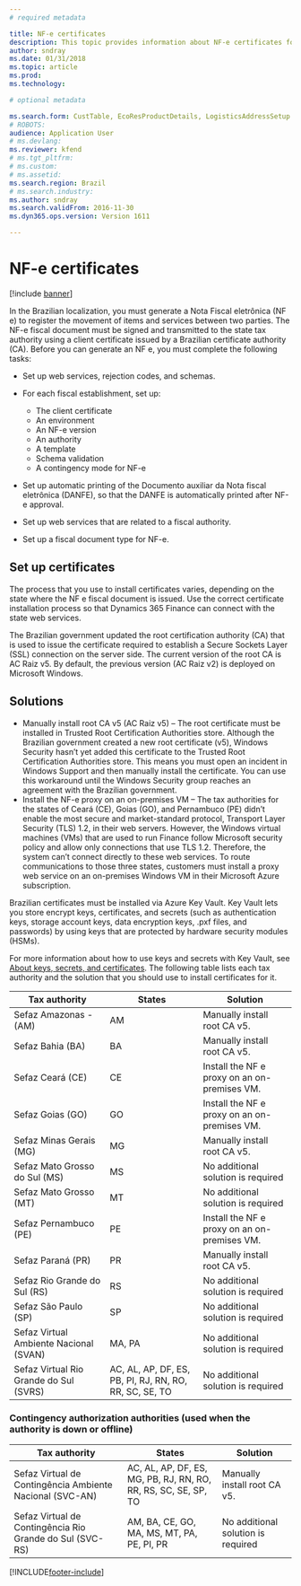 ```yaml
---
# required metadata

title: NF-e certificates
description: This topic provides information about NF-e certificates for Microsoft Dynamics 365 Finance and the solution you should use for each state tax authority.
author: sndray
ms.date: 01/31/2018
ms.topic: article
ms.prod: 
ms.technology: 

# optional metadata

ms.search.form: CustTable, EcoResProductDetails, LogisticsAddressSetup
# ROBOTS: 
audience: Application User
# ms.devlang: 
ms.reviewer: kfend
# ms.tgt_pltfrm: 
# ms.custom: 
# ms.assetid: 
ms.search.region: Brazil
# ms.search.industry: 
ms.author: sndray
ms.search.validFrom: 2016-11-30
ms.dyn365.ops.version: Version 1611

---
```


# NF-e certificates

[!include [banner](../includes/banner.md)]

In the Brazilian localization, you must generate a Nota Fiscal eletrônica (NF e) to register the movement of items and services between two parties.
The NF-e fiscal document must be signed and transmitted to the state tax authority using a client certificate issued by a Brazilian certificate authority (CA).
Before you can generate an NF e, you must complete the following tasks:
- Set up web services, rejection codes, and schemas.
- For each fiscal establishment, set up:

    - The client certificate
    - An environment
    - An NF-e version
    - An authority
    - A template
    - Schema validation
    - A contingency mode for NF-e
    
- Set up automatic printing of the Documento auxiliar da Nota fiscal eletrônica (DANFE), so that the DANFE is automatically printed after NF-e approval.
- Set up web services that are related to a fiscal authority.
- Set up a fiscal document type for NF-e.

## Set up certificates
The process that you use to install certificates varies, depending on the state where the NF e fiscal document is issued. Use the correct certificate installation process so that Dynamics 365 Finance can connect with the state web services.

The Brazilian government updated the root certification authority (CA) that is used to issue the certificate required  to establish a Secure Sockets Layer (SSL) connection on the server side. The current version of the root CA is AC Raiz v5. By default, the previous version (AC Raiz v2) is deployed on Microsoft Windows.

## Solutions
- Manually install root CA v5 (AC Raiz v5) – The root certificate must be installed in Trusted Root Certification Authorities store. Although the Brazilian government created a new root certificate (v5), Windows Security hasn’t yet added this certificate to the Trusted Root Certification Authorities store. This means you must open an incident in Windows Support and then manually install the certificate. You can use this workaround until the Windows Security group reaches an agreement with the Brazilian government.
- Install the NF-e proxy on an on-premises VM – The tax authorities for the states of Ceará (CE), Goias (GO), and Pernambuco (PE) didn’t enable the most secure and market-standard protocol, Transport Layer Security (TLS) 1.2, in their web servers. However, the Windows virtual machines (VMs) that are used to run Finance follow Microsoft security policy and allow only connections that use TLS 1.2. Therefore, the system can’t connect directly to these web services. To route communications to those three states, customers must install a proxy web service on an on-premises Windows VM in their Microsoft Azure subscription.

Brazilian certificates must be installed via Azure Key Vault. Key Vault lets you store encrypt keys, certificates, and secrets (such as authentication keys, storage account keys, data encryption keys, .pxf files, and passwords) by using keys that are protected by hardware security modules (HSMs).

For more information about how to use keys and secrets with Key Vault, see [About keys, secrets, and certificates](https://docs.microsoft.com/rest/api/keyvault/about-keys--secrets-and-certificates).
The following table lists each tax authority and the solution that you should use to install certificates for it.

|Tax authority|	States|	Solution|
|-------------|-------|---------|
|Sefaz Amazonas - (AM)|	AM|	Manually install root CA v5.|
|Sefaz Bahia (BA)|	BA|	Manually install root CA v5.|
|Sefaz Ceará (CE)|	CE|	Install the NF e proxy on an on-premises VM.|
|Sefaz Goias (GO)|	GO|	Install the NF e proxy on an on-premises VM.|
|Sefaz Minas Gerais (MG)|	MG|	Manually install root CA v5.|
|Sefaz Mato Grosso do Sul (MS)|	MS|	No additional solution is required|
|Sefaz Mato Grosso (MT)|	MT|	No additional solution is required|
|Sefaz Pernambuco (PE)|	PE|	Install the NF e proxy on an on-premises VM.|
|Sefaz Paraná (PR)|	PR|	Manually install root CA v5.|
|Sefaz Rio Grande do Sul (RS)|	RS|	No additional solution is required|
|Sefaz São Paulo (SP)|	SP|	No additional solution is required|
|Sefaz Virtual Ambiente Nacional (SVAN)|	MA, PA|	No additional solution is required|
|Sefaz Virtual Rio Grande do Sul (SVRS)|	AC, AL, AP, DF, ES, PB, PI, RJ, RN, RO, RR, SC, SE, TO|	No additional solution is required|

### Contingency authorization authorities (used when the authority is down or offline)

|Tax authority|	States|	Solution|
|-------------|-------|---------|
|Sefaz Virtual de Contingência Ambiente Nacional (SVC-AN)|	AC, AL, AP, DF, ES, MG, PB, RJ, RN, RO, RR, RS, SC, SE, SP, TO|	Manually install root CA v5.|
Sefaz Virtual de Contingência Rio Grande do Sul (SVC-RS)|	AM, BA, CE, GO, MA, MS, MT, PA, PE, PI, PR|	No additional solution is required|




[!INCLUDE[footer-include](../../includes/footer-banner.md)]